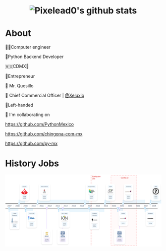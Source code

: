 <h1 align="center">

![Pixelead0's github stats](https://github-readme-stats.vercel.app/api?username=pixelead0&show_icons=true)
</h1>

# About
👨‍💻Computer engineer

🐍Python Backend Developer 

🇲🇽CDMX🌮

🤵Entrepreneur

🧀 Mr. Quesillo

🏢 Chief Commercial Officer | [@Xeluxio](https://t.me/xeluxio)

💯Left-handed

👯 I'm collaborating on

https://github.com/PythonMexico

https://github.com/chingona-com-mx

https://github.com/py-mx

# History Jobs
![Timeline experience of pixelead0](img/timeline202502.png)
